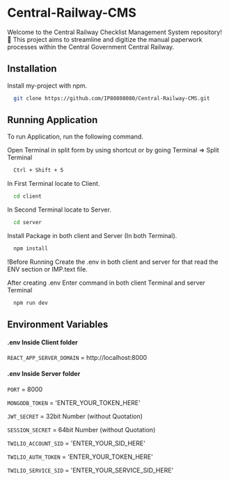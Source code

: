 # Central-Railway-CMS
Welcome to the Central Railway Checklist Management System repository! 🚆 This project aims to streamline and digitize the manual paperwork processes within the Central Government Central Railway.

## Installation

Install my-project with npm.

```bash
  git clone https://github.com/IP80808080/Central-Railway-CMS.git
```

    
## Running Application

To run Application, run the following command.

Open Terminal in split form by using shortcut or by going Terminal => Split Terminal
```bash
  Ctrl + Shift + 5
```

In First Terminal locate to Client.
```bash
  cd client
```
In Second Terminal locate to Server.
```bash
  cd server
```
Install Package in both client and Server (In both Terminal).
```bash
  npm install
```
!Before Running Create the .env in both client and server for that read the ENV section or IMP.text file.

After creating .env Enter command in both client Terminal and server Terminal
```bash
  npm run dev
```

## Environment Variables

#### .env Inside Client folder

`REACT_APP_SERVER_DOMAIN` = http://localhost:8000

#### .env Inside Server folder

`PORT` = 8000

`MONGODB_TOKEN` = 'ENTER_YOUR_TOKEN_HERE' 

`JWT_SECRET`  = 32bit Number (without Quotation)

`SESSION_SECRET` = 64bit Number (without Quotation)

`TWILIO_ACCOUNT_SID` = 'ENTER_YOUR_SID_HERE'

`TWILIO_AUTH_TOKEN` = 'ENTER_YOUR_TOKEN_HERE'

`TWILIO_SERVICE_SID` = 'ENTER_YOUR_SERVICE_SID_HERE'



